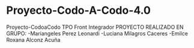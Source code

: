 # Proyecto-Codo-A-Codo-4.0
Proyecto-CodoaCodo TPO Front Integrador PROYECTO REALIZADO EN GRUPO: -Mariangeles Perez Leonardi -Luciana Milagros Caceres -Emilce Roxana Alconz Acuña
